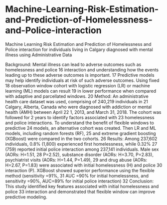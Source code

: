# Machine-Learning-Risk-Estimation-and-Prediction-of-Homelessness-and-Police-interaction
Machine Learning Risk Estimation and Prediction of Homelessness and Police interaction for individuals living in Calgary diagnosed with mental illness using Administrative Data


<p>
  Background: Mental illness can lead to adverse outcomes such as homelessness and police
16 interaction and understanding how the events leading up to these adverse outcomes is important.
17 Predictive models may help identify individuals at risk of such adverse outcomes. Using fixed
18 observation window cohort with logistic regression (LR) or machine learning (ML) models can result
19 in lower performance when compared with adaptive and parcellated windows.
20 Method: An administrative health care dataset was used, comprising of 240,219 individuals in
21 Calgary, Alberta, Canada who were diagnosed with addiction or mental health (AMH) between April
22 1, 2013, and March 31, 2018. The cohort was followed for 2 years to identify factors associated with
23 homelessness and police interactions. To understand the benefit of flexible windows to predictive
24 models, an alternative cohort was created. Then LR and ML models, including random forests (RF),
25 and extreme gradient boosting (XGBoost) were compared in the two cohorts.
26 Results: Among 237,602 individuals, 0.8% (1,800) experienced first homelessness, while 0.32%
27 (759) reported initial police interaction among 237,141 individuals. Male sex (AORs: H=1.51,
28 P=2.52), substance disorder (AORs: H=3.70, P=2.83), psychiatrist visits (AORs: H=1.44, P=1.49),
29 and drug abuse (AORs: H=2.67, P=1.83) were associated with initial homelessness (H) and police
30 interaction (P). XGBoost showed superior performance using the flexible method (sensitivity =91%,
31 AUC =90% for initial homelessness, and sensitivity =90%, AUC=89% for initial police interaction)
32 Conclusion: This study identified key features associated with initial homelessness and police
33 interaction and demonstrated that flexible window can improve predictive modeling.
  
  </p>
